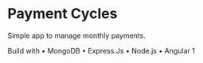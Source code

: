 # Payment Cycles
Simple app to manage monthly payments.

Build with
• MongoDB
• Express.Js
• Node.js
• Angular 1